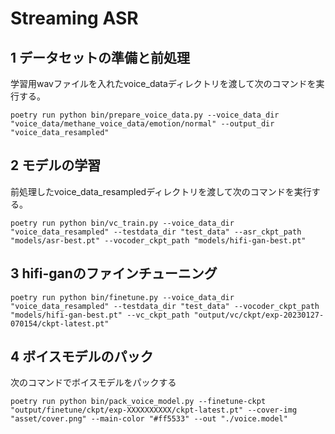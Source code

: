 # Streaming ASR

## 1 データセットの準備と前処理

学習用wavファイルを入れたvoice_dataディレクトリを渡して次のコマンドを実行する。

```
poetry run python bin/prepare_voice_data.py --voice_data_dir "voice_data/methane_voice_data/emotion/normal" --output_dir "voice_data_resampled"
```

## 2 モデルの学習

前処理したvoice_data_resampledディレクトリを渡して次のコマンドを実行する。

```
poetry run python bin/vc_train.py --voice_data_dir "voice_data_resampled" --testdata_dir "test_data" --asr_ckpt_path "models/asr-best.pt" --vocoder_ckpt_path "models/hifi-gan-best.pt"
```

## 3 hifi-ganのファインチューニング

```
poetry run python bin/finetune.py --voice_data_dir "voice_data_resampled" --testdata_dir "test_data" --vocoder_ckpt_path "models/hifi-gan-best.pt" --vc_ckpt_path "output/vc/ckpt/exp-20230127-070154/ckpt-latest.pt"
```

## 4 ボイスモデルのパック

次のコマンドでボイスモデルをパックする

```
poetry run python bin/pack_voice_model.py --finetune-ckpt "output/finetune/ckpt/exp-XXXXXXXXXX/ckpt-latest.pt" --cover-img "asset/cover.png" --main-color "#ff5533" --out "./voice.model"
```
